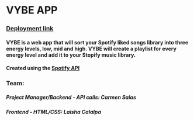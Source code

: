 # VYBE APP

### [Deployment link](https://carmensalas14.github.io/vybe-app/)

#### VYBE is a web app that will sort your Spotify liked songs library into three energy levels, low, mid and high. VYBE will create a playlist for every energy level and add it to your Stopify music library.

#### Created using the [Spotify API](https://developer.spotify.com/documentation/web-api/)

### Team:

##### Project Manager/Backend - API calls: Carmen Salas

##### Frontend - HTML/CSS: Laisha Calalpa
